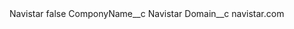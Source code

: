 <?xml version="1.0" encoding="UTF-8"?>
<CustomMetadata xmlns="http://soap.sforce.com/2006/04/metadata" xmlns:xsi="http://www.w3.org/2001/XMLSchema-instance" xmlns:xsd="http://www.w3.org/2001/XMLSchema">
    <label>Navistar</label>
    <protected>false</protected>
    <values>
        <field>ComponyName__c</field>
        <value xsi:type="xsd:string">Navistar</value>
    </values>
    <values>
        <field>Domain__c</field>
        <value xsi:type="xsd:string">navistar.com</value>
    </values>
</CustomMetadata>
